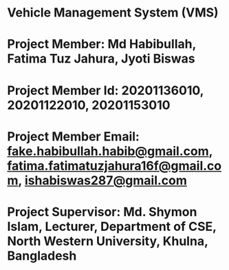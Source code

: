 # Vehicle Management System (VMS)
# Project Member: Md Habibullah, Fatima Tuz Jahura, Jyoti Biswas
# Project Member Id: 20201136010, 20201122010, 20201153010
# Project Member Email: fake.habibullah.habib@gmail.com, fatima.fatimatuzjahura16f@gmail.com, ishabiswas287@gmail.com
# Project Supervisor: Md. Shymon Islam, Lecturer, Department of CSE, North Western University, Khulna, Bangladesh
